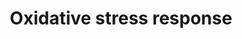 ---
annotations:
- id: PW:0000378
  parent: regulatory pathway
  type: Pathway Ontology
  value: oxidative stress response pathway
authors:
- N.Reyes
- MaintBot
- Khanspers
- I.Reyes
- Kodlips
- AlexanderPico
- MartijnVanIersel
- Egonw
- Xuyongdeng
- Hhhwschmidt
- Eweitz
citedin:
- link: PMC9440516
  title: Early transcriptional responses of bronchial epithelial cells to whole cigarette
    smoke mirror those of in-vivo exposed human bronchial mucosa (2022)
- link: PMC8635790
  title: Selenotranscriptome Network in Non-alcoholic Fatty Liver Disease (2021)
- link: PMC8431385
  title: Investigating the Molecular Processes behind the Cell-Specific Toxicity Response
    to Titanium Dioxide Nanobelts (2021)
- link: PMC8155553
  title: 'Heterogeneity

    of Lipid and Protein Cartilage Profiles

    Associated with Human Osteoarthritis with or without Type 2 Diabetes

    Mellitus (2021)'
- link: PMC6093724
  title: Induced pluripotent stem cell–based mapping of β-globin expression throughout
    human erythropoietic development (2018)
- link: PMC4732610
  title: Transcriptional Analysis of T Cells Resident in Human Skin (2016)
- link: 10.1016/j.tiv.2016.03.009
  title: MicroRNAs as potential biomarkers for doxorubicin-induced cardiotoxicity
communities:
- ontox
description: 'Oxidative stress represents an imbalance between the production and
  manifestation of reactive oxygen species and a biological system''s ability to readily
  detoxify the reactive intermediates or to repair the resulting damage. Disturbances
  in the normal redox state of tissues can cause toxic effects through the production
  of peroxides and free radicals that damage all components of the cell, including
  proteins, lipids, and DNA. Some reactive oxidative species can even act as messengers
  through a phenomenon called redox signaling. In humans, oxidative stress is involved
  in many diseases. Examples include sickle cell disease,[1] atherosclerosis, Parkinson''s
  disease, heart failure, myocardial infarction, Alzheimer''s disease, schizophrenia,
  bipolar disorder, fragile X syndrome[2] and chronic fatigue syndrome, but short-term
  oxidative stress may also be important in prevention of aging by induction of a
  process named mitohormesis.[3] Reactive oxygen species can be beneficial, as they
  are used by the immune system as a way to attack and kill pathogens. Source: Wikipedia
  ([[wikipedia:Oxidative_stress]])  Proteins on this pathway have targeted assays
  available via the [https://assays.cancer.gov/available_assays?wp_id=WP408 CPTAC
  Assay Portal]'
last-edited: 2024-02-28
ndex: b6a2b668-8b60-11eb-9e72-0ac135e8bacf
organisms:
- Homo sapiens
redirect_from:
- /index.php/Pathway:WP408
- /instance/WP408
- /instance/WP408_r128982
revision: r128982
schema-jsonld:
- '@context': https://schema.org/
  '@id': https://wikipathways.github.io/pathways/WP408.html
  '@type': Dataset
  creator:
    '@type': Organization
    name: WikiPathways
  description: 'Oxidative stress represents an imbalance between the production and
    manifestation of reactive oxygen species and a biological system''s ability to
    readily detoxify the reactive intermediates or to repair the resulting damage.
    Disturbances in the normal redox state of tissues can cause toxic effects through
    the production of peroxides and free radicals that damage all components of the
    cell, including proteins, lipids, and DNA. Some reactive oxidative species can
    even act as messengers through a phenomenon called redox signaling. In humans,
    oxidative stress is involved in many diseases. Examples include sickle cell disease,[1]
    atherosclerosis, Parkinson''s disease, heart failure, myocardial infarction, Alzheimer''s
    disease, schizophrenia, bipolar disorder, fragile X syndrome[2] and chronic fatigue
    syndrome, but short-term oxidative stress may also be important in prevention
    of aging by induction of a process named mitohormesis.[3] Reactive oxygen species
    can be beneficial, as they are used by the immune system as a way to attack and
    kill pathogens. Source: Wikipedia ([[wikipedia:Oxidative_stress]])  Proteins on
    this pathway have targeted assays available via the [https://assays.cancer.gov/available_assays?wp_id=WP408
    CPTAC Assay Portal]'
  keywords:
  - CAT
  - CYBB
  - CYP1A1
  - FOS
  - GCLC
  - GPX1
  - GPX3
  - GSR
  - GSTT2
  - HMOX1
  - JUNB
  - MAOA
  - MAPK10
  - MAPK14
  - MGST1
  - MT1X
  - NFE2L2
  - NFIX
  - NFKB1
  - NOX1
  - NOX3
  - NOX4
  - NOX5
  - NQO1
  - Reactive oxygen species
  - SOD1
  - SOD2
  - SOD3
  - SP1
  - TXN2
  - TXNRD1
  - TXNRD2
  - UGT1A6
  - XDH
  license: CC0
  name: Oxidative stress response
seo: CreativeWork
title: Oxidative stress response
wpid: WP408
---